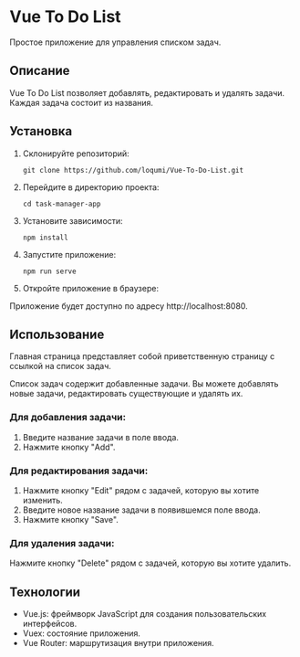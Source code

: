 # Vue To Do List

Простое приложение для управления списком задач.

## Описание

Vue To Do List позволяет добавлять, редактировать и удалять задачи. Каждая задача состоит из названия.

## Установка

1. Склонируйте репозиторий:

   ```shell
   git clone https://github.com/loqumi/Vue-To-Do-List.git

2. Перейдите в директорию проекта:
    ```shell
    cd task-manager-app

3. Установите зависимости:

   ```shell
   npm install
   
4. Запустите приложение:

   ```shell
   npm run serve
   
5. Откройте приложение в браузере:

Приложение будет доступно по адресу http://localhost:8080.

## Использование

Главная страница представляет собой приветственную страницу с ссылкой на список задач.

Список задач содержит добавленные задачи. Вы можете добавлять новые задачи, редактировать существующие и удалять их.

### Для добавления задачи:

1. Введите название задачи в поле ввода.
2. Нажмите кнопку "Add".

### Для редактирования задачи:

1. Нажмите кнопку "Edit" рядом с задачей, которую вы хотите изменить. 
2. Введите новое название задачи в появившемся поле ввода. 
3. Нажмите кнопку "Save".

### Для удаления задачи:

Нажмите кнопку "Delete" рядом с задачей, которую вы хотите удалить.

## Технологии
- Vue.js: фреймворк JavaScript для создания пользовательских интерфейсов.
- Vuex: состояние приложения.
- Vue Router: маршрутизация внутри приложения.
